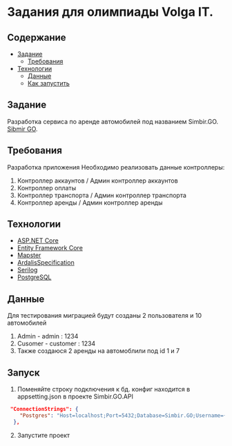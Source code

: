 # Задания для олимпиады Volga IT.

## Содержание

- [Задание](#задание)
  - [Требования](#требования)
- [Технологии](#технологии)
  - [Данные](#данные)
  - [Как запустить](#запуск)
 
  
## Задание

Разработка сервиса по аренде автомобилей под названием Simbir.GO. [Sibmir GO](https://volga-it.org/wp-content/uploads/2023/10/Задание-на-полуфинал-по-дисциплине-Backend-разработка-WEB-API.pdf).


## Требования
Разработка приложения
Необходимо реализовать данные контроллеры:
1. Контроллер аккаунтов / Админ контроллер аккаунтов
2. Контроллер оплаты
3. Контроллер транспорта / Админ контроллер транспорта
4. Контроллер аренды / Админ контроллер аренды


## Технологии 

* [ASP.NET Core](https://docs.microsoft.com/en-us/aspnet/core/introduction-to-aspnet-core)
* [Entity Framework Core](https://docs.microsoft.com/en-us/ef/core/)
* [Mapster](https://github.com/MapsterMapper/Mapster)
* [ArdalisSpecification](https://specification.ardalis.com/)
* [Serilog](https://serilog.net/)
* [PostgreSQL](https://www.postgresql.org/)
  

## Данные 
Для тестирования миграцией будут созданы 2 пользователя и 10 автомобилей
1. Admin - admin : 1234
2. Cusomer - customer : 1234
3. Также создаюся 2 аренды на автомоблили под id 1 и 7


## Запуск
1. Поменяйте строку подключения к бд. конфиг находится в appsetting.json в проекте Simbir.GO.API
```json
 "ConnectionStrings": {
    "Postgres": "Host=localhost;Port=5432;Database=Simbir.GO;Username={your-name};Password={your-password}"
  },
```
2.  Запустите проект




